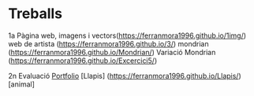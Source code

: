 # Treballs
1a Pàgina web,  imagens i vectors(https://ferranmora1996.github.io/1img/)
web de artista (https://ferranmora1996.github.io/3/)
mondrian (https://ferranmora1996.github.io/Mondrian/)
Variació Mondrian (https://ferranmora1996.github.io/Excercici5/)

2n Evaluació
[Portfolio](http://127.0.0.1:55806/index.html#contact)
[Llapis] (https://ferranmora1996.github.io/Llapis/)
[animal] 
